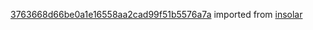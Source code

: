 [3763668d66be0a1e16558aa2cad99f51b5576a7a](https://github.com/insolar/insolar/commit/3763668d66be0a1e16558aa2cad99f51b5576a7a) imported from [insolar](https://github.com/insolar/insolar)

